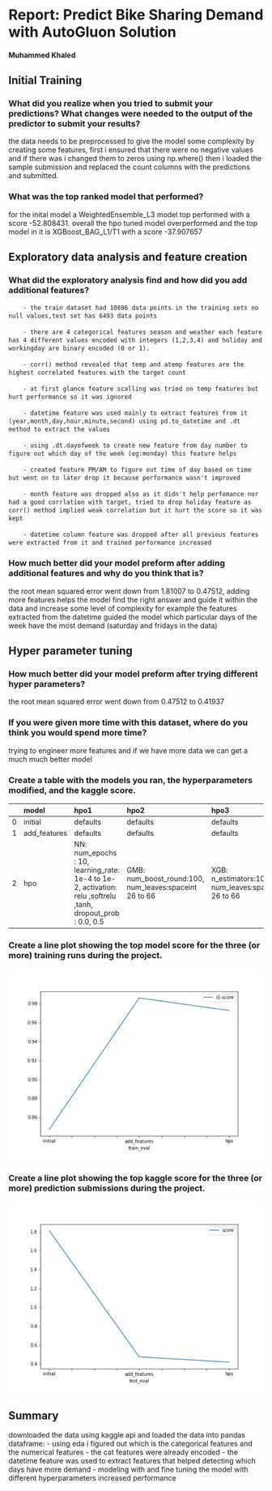 # Report: Predict Bike Sharing Demand with AutoGluon Solution
#### Muhammed Khaled

## Initial Training
### What did you realize when you tried to submit your predictions? What changes were needed to the output of the predictor to submit your results?
 the data needs to be preprocessed to give the model some complexity by creating some features, first i ensured that there were no negative values and if there was i changed them to zeros using np.where() then i loaded the sample submission and replaced the count columns with the predictions and submitted.

### What was the top ranked model that performed?
 for the inital model a WeightedEnsemble_L3 model top performed with a score -52.808431. overall the hpo tuned model overperformed and the top model in it is XGBoost_BAG_L1/T1 with a score -37.907657 

## Exploratory data analysis and feature creation
### What did the exploratory analysis find and how did you add additional features?
   
        
        - the train dataset had 10886 data points in the training sets no null values,test set has 6493 data points

        - there are 4 categorical features season and weather each feature has 4 different values encoded with integers (1,2,3,4) and holiday and workingday are binary encoded (0 or 1).

        - corr() method revealed that temp and atemp features are the highest correlated features with the target count

        - at first glance feature scalling was tried on temp features but hurt performance so it was ignored

        - datetime feature was used mainly to extract features from it (year,month,day,hour,minute,second) using pd.to_datetime and .dt method to extract the values  

        - using .dt.dayofweek to create new feature from day number to figure out which day of the week (eg:monday) this feature helps

        - created feature PM/AM to figure out time of day based on time but went on to later drop it because performance wasn't improved

        - month feature was dropped also as it didn't help perfomance nor had a good corrlation with target, tried to drop holiday feature as corr() method implied weak correlation but it hurt the score so it was kept

        - datetime column feature was dropped after all previous features were extracted from it and trained performance increased  



### How much better did your model preform after adding additional features and why do you think that is?
 the root mean squared error went down from 1.81007 to 0.47512, adding more features helps the model find the right answer and guide it within the data and increase some level of complexity for example the features extracted from the datetime guided the model which particular days of the week have the most demand (saturday and fridays in the data)

## Hyper parameter tuning
### How much better did your model preform after trying different hyper parameters?
 the root mean squared error went down from 0.47512 to 0.41937

### If you were given more time with this dataset, where do you think you would spend more time?
 trying to engineer more features and if we have more data we can get a much much better model

### Create a table with the models you ran, the hyperparameters modified, and the kaggle score.
|    | model        | hpo1                                                                                                        | hpo2                                                   | hpo3                                                  |   score |
|---:|:-------------|:------------------------------------------------------------------------------------------------------------|:-------------------------------------------------------|:------------------------------------------------------|--------:|
|  0 | initial      | defaults                                                                                                    | defaults                                               | defaults                                              | 1.81007 |
|  1 | add_features | defaults                                                                                                    | defaults                                               | defaults                                              | 0.47512 |
|  2 | hpo          | NN: num_epochs : 10, learning_rate: 1e-4 to 1e-2, activation: relu ,softrelu ,tanh, dropout_prob : 0.0, 0.5 | GMB: num_boost_round:100, num_leaves:spaceint 26 to 66 | XGB: n_estimators:10000, num_leaves:spaceint 26 to 66 | 0.41937 |

### Create a line plot showing the top model score for the three (or more) training runs during the project.



![model_train_score.png](img/model_train_score.png)

### Create a line plot showing the top kaggle score for the three (or more) prediction submissions during the project.


![model_test_score.png](img/model_test_score.png)

## Summary
 downloaded the data using kaggle api and loaded the data into pandas dataframe:
        - using eda i figured out which is the categorical features and the numerical features 
        - the cat features were already encoded 
        - the datetime feature was used to extract features that helped detecting which days have more demand
        - modeling with and fine tuning the model with different hyperparameters increased performance
